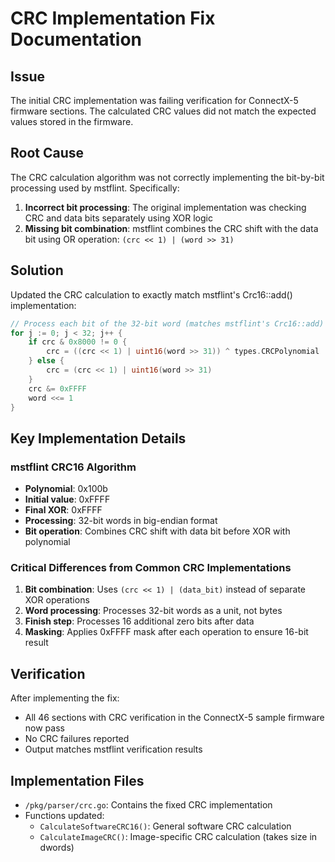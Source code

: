 # CRC Implementation Fix Documentation

## Issue
The initial CRC implementation was failing verification for ConnectX-5 firmware sections. The calculated CRC values did not match the expected values stored in the firmware.

## Root Cause
The CRC calculation algorithm was not correctly implementing the bit-by-bit processing used by mstflint. Specifically:

1. **Incorrect bit processing**: The original implementation was checking CRC and data bits separately using XOR logic
2. **Missing bit combination**: mstflint combines the CRC shift with the data bit using OR operation: `(crc << 1) | (word >> 31)`

## Solution
Updated the CRC calculation to exactly match mstflint's Crc16::add() implementation:

```go
// Process each bit of the 32-bit word (matches mstflint's Crc16::add)
for j := 0; j < 32; j++ {
    if crc & 0x8000 != 0 {
        crc = ((crc << 1) | uint16(word >> 31)) ^ types.CRCPolynomial
    } else {
        crc = (crc << 1) | uint16(word >> 31)
    }
    crc &= 0xFFFF
    word <<= 1
}
```

## Key Implementation Details

### mstflint CRC16 Algorithm
- **Polynomial**: 0x100b
- **Initial value**: 0xFFFF
- **Final XOR**: 0xFFFF
- **Processing**: 32-bit words in big-endian format
- **Bit operation**: Combines CRC shift with data bit before XOR with polynomial

### Critical Differences from Common CRC Implementations
1. **Bit combination**: Uses `(crc << 1) | (data_bit)` instead of separate XOR operations
2. **Word processing**: Processes 32-bit words as a unit, not bytes
3. **Finish step**: Processes 16 additional zero bits after data
4. **Masking**: Applies 0xFFFF mask after each operation to ensure 16-bit result

## Verification
After implementing the fix:
- All 46 sections with CRC verification in the ConnectX-5 sample firmware now pass
- No CRC failures reported
- Output matches mstflint verification results

## Implementation Files
- `/pkg/parser/crc.go`: Contains the fixed CRC implementation
- Functions updated:
  - `CalculateSoftwareCRC16()`: General software CRC calculation
  - `CalculateImageCRC()`: Image-specific CRC calculation (takes size in dwords)